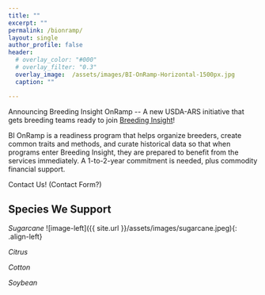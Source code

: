 ```yaml
---
title: ""
excerpt: ""
permalink: /bionramp/
layout: single
author_profile: false
header:
  # overlay_color: "#000"
  # overlay_filter: "0.3"
  overlay_image:  /assets/images/BI-OnRamp-Horizontal-1500px.jpg
  caption: ""

---
```


Announcing Breeding Insight OnRamp --  A new USDA-ARS initiative that gets breeding teams ready to join [Breeding Insight](https://breedinginsight.org/)!

BI OnRamp is a readiness program that helps organize breeders, create common traits and methods, and curate historical data so that when programs enter Breeding Insight, they are prepared to benefit from the services immediately.  A 1-to-2-year commitment is needed, plus commodity financial support.

Contact Us! (Contact Form?)

## Species We Support 

_Sugarcane_
![image-left]({{ site.url }}/assets/images/sugarcane.jpeg){: .align-left}

_Citrus_

_Cotton_


_Soybean_



